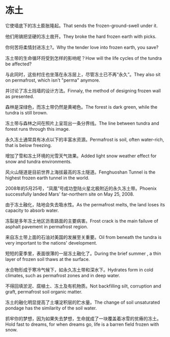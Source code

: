 # 冻土

<p><span class="chinese">它使墙底下的冻土膨胀隆起。</span><span class="english">That sends the frozen-ground-swell under it.</span></p>

<p><span class="chinese">他们用镐把坚硬的冻土凿开。</span><span class="english">They broke the hard frozen earth with picks.</span></p>

<p><span class="chinese">你何苦将柔情封进冻土?。</span><span class="english">Why the tender love into frozen earth, you save?</span></p>

<p><span class="chinese">冻土带的生命循环将受到怎样的影响呢？</span><span class="english">How will the life cycles of the tundra be affected?</span></p>

<p><span class="chinese">与此同时，这些村庄也坐落在永冻层上，尽管冻土已不再“永久”。</span><span class="english">They also sit on permafrost, which isn't "perma" anymore.</span></p>

<p><span class="chinese">并讨论了冻土挡墙的设计方法。</span><span class="english">Finnaly, the method of designing frozen wall as presented.</span></p>

<p><span class="chinese">森林是深绿色，而冻土带仍然是黄褐色。</span><span class="english">The forest is dark green, while the tundra is still brown.</span></p>

<p><span class="chinese">冻土带与森林之间在照片上呈现出一条分界线。</span><span class="english">The line between tundra and forest runs through this image.</span></p>

<p><span class="chinese">永久冻土通常具有冰点以下的丰富水资源。</span><span class="english">Permafrost is soil, often water-rich, that is below freezing.</span></p>

<p><span class="chinese">增加了雪和冻土环境的光雪天气效果。</span><span class="english">Added light snow weather effect for snow and tundra environments.</span></p>

<p><span class="chinese">风火山隧道是目前世界上海拔最高的冻土隧道。</span><span class="english">Fenghuoshan Tunnel is the highest frozen earth tunnel in the world.</span></p>

<p><span class="chinese">2008年的5月25号，“凤凰”号成功登陆火星北极附近的永久冻土带。</span><span class="english">Phoenix successfully landed Mars' far-northern site on May 25, 2008.</span></p>

<p><span class="chinese">由于冻土融化，陆地会失去吸水性。</span><span class="english">As the permafrost melts, the land loses its capacity to absorb water.</span></p>

<p><span class="chinese">冻裂是多年冻土地区沥青路面的主要病害。</span><span class="english">Frost crack is the main failuve of asphalt pavement in permafrost region.</span></p>

<p><span class="chinese">来自冻土带上面的石油对美国的发展至关重要。</span><span class="english">Oil from beneath the tundra is very important to the nations' development.</span></p>

<p><span class="chinese">短短的夏季里，表面很薄的一层冻土融化了。</span><span class="english">During the brief summer , a thin layer of frozen soil thaws at the surface.</span></p>

<p><span class="chinese">水合物形成于寒冷气候下，如永久冻土带和深水下。</span><span class="english">Hydrates form in cold climates, such as permafrost zones and in deep water.</span></p>

<p><span class="chinese">不得回填淤泥、腐植土、冻土及有机物质。</span><span class="english">Not backfilling silt, corruption and graft, permafrost soil organic matter.</span></p>

<p><span class="chinese">冻土的融化明显提高了土壤淀积层的贮水量。</span><span class="english">The change of soil unsaturated pondage has the similarity of the soil water.</span></p>

<p><span class="chinese">抓牢你的梦想，因为如果失去梦想，生命就成了一块覆盖着冰雪的贫瘠的冻土。</span><span class="english">Hold fast to dreams, for when dreams go, life is a barren field frozen with snow.</span></p>

